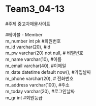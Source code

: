 # Team3_04-13

#주제 중고차매물사이트

#테이블 - Member<br/>
m_number int pk             #회원번호<br/>
m_id varchar(20),           #id<br/>
m_pw varchar(20) not null,  # 비밀번호<br/>
m_name varchar(10),         #이름<br/>
m_email varchar(40),        #이메일<br/>
m_date datetime default now(), #가입날짜<br/>
m_phone varchar(20),        # 전화번호<br/>
m_address varchar(100),      #주소<br/>
m_today varchar(20),         #로그인날짜<br/>
m_gr int                    #회원등급<br/>
